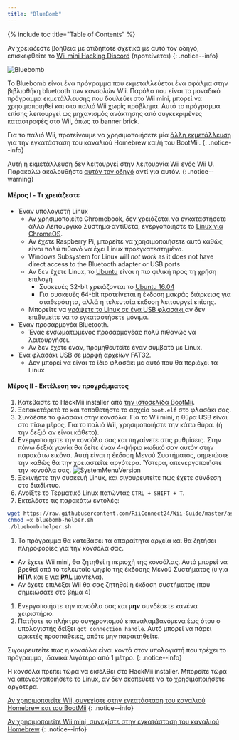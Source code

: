 ```yaml
---
title: "BlueBomb"
---
```


{% include toc title="Table of Contents" %}

Αν χρειάζεστε βοήθεια με οτιδήποτε σχετικά με αυτό τον οδηγό, επισκεφθείτε το [Wii mini Hacking Discord](https://discord.gg/6ryxnkS) (προτείνεται)
{: .notice--info}

![Bluebomb](/images/bluebomb.png)

Το Bluebomb είναι ένα πρόγραμμα που εκμεταλλεύεται ένα σφάλμα στην βιβλιοθήκη bluetooth των κονσολών Wii. Παρόλο που είναι το μοναδικό πρόγραμμα εκμετάλλευσης που δουλεύει στο Wii mini, μπορεί να χρησιμοποιηθεί και στο παλιό Wii χωρίς πρόβλημα. Αυτό το πρόγραμμα επίσης λειτουργεί ως μηχανισμός ανάκτησης από συγκεκριμένες καταστροφές στο Wii, όπως το banner brick.

Για το παλιό Wii, προτείνουμε να χρησιμοποιήσετε μία [άλλη εκμετάλλευση](/get-started) για την εγκατάσταση του καναλιού Homebrew και/ή του BootMii.
{: .notice--info}

Αυτή η εκμετάλλευση δεν λειτουργεί στην λειτουργία Wii ενός Wii U. Παρακαλώ ακολουθήστε [αυτόν τον οδηγό](https://wiiuguide.xyz/#/vwii-modding) αντί για αυτόν.
{: .notice--warning}

#### Μέρος I - Τι χρειάζεστε
- Έναν υπολογιστή Linux
  - Αν χρησιμοποιείτε Chromebook, δεν χρειάζεται να εγκαταστήσετε άλλο Λειτουργικό Σύστημα·αντίθετα, ενεργοποιήστε το [ Linux για ChromeOS](https://support.google.com/chromebook/answer/9145439?hl=en).
  - Αν έχετε Raspberry Pi, μπορείτε να χρησιμοποιήσετε αυτό καθώς είναι πολύ πιθανό να έχει Linux προεγκατεστημένο.
  - Windows Subsystem for Linux will *not work* as it does not have direct access to the Bluetooth adapter or USB ports
  - Αν δεν έχετε Linux, το [Ubuntu](https://ubuntu.com/download/desktop) είναι η πιο φιλική προς τη χρήση επιλογή
    - Συσκευές 32-bit χρειάζονται το [Ubuntu 16.04](http://releases.ubuntu.com/16.04/)
    - Για συσκευές 64-bit προτείνεται η έκδοση μακράς διάρκειας για σταθερότητα, αλλά η τελευταία έκδοση λειτουργεί επίσης.
  - Μπορείτε να [γράψετε το Linux σε ένα USB φλασάκι ](https://ubuntu.com/tutorials/tutorial-create-a-usb-stick-on-windows#1-overview) αν δεν επιθυμείτε να το εγκαταστήσετε μόνιμα.
- Έναν προσαρμογέα Bluetooth.
  - Ένας ενσωματωμένος προσαρμογέας πολύ πιθανώς να λειτουργήσει.
  - Αν δεν έχετε έναν, προμηθευτείτε έναν συμβατό με Linux.
- Ένα φλασάκι USB σε μορφή αρχείων FAT32.
  - Δεν μπορεί να είναι το ίδιο φλασάκι με αυτό που θα περιέχει τα Linux

#### Μέρος II - Εκτέλεση του προγράμματος
1. Κατεβάστε το HackMii installer από [την ιστοσελίδα BootMii](https://bootmii.org/download/).
1. Ξεπακετάρετέ το και τοποθετήστε το αρχείο `boot.elf` στο φλασάκι σας.
1. Συνδέστε το φλασάκι στην κονσόλα. Για το Wii mini, η θύρα USB είναι στο πίσω μέρος. Για το παλιό Wii, χρησιμοποιήστε την κάτω θύρα. (ή την δεξιά αν είναι κάθετο).
1. Ενεργοποιήστε την κονσόλα σας και πηγαίνετε στις ρυθμίσεις. Στην πάνω δεξιά γωνία θα δείτε έναν 4-ψήφιο κωδικό σαν αυτόν στην παρακάτω εικόνα. Αυτή είναι η έκδοση Μενού Συστήματος, σημειώστε την καθώς θα την χρειαστείτε αργότερα. Ύστερα, απενεργοποιήστε την κονσόλα σας. ![SystemMenuVersion](/images/Wii/SystemMenuVersion.png)
1. Ξεκινήστε την συσκευή Linux, και σιγουρευτείτε πως έχετε σύνδεση στο διαδίκτυο.
1. Ανοίξτε το Τερματικό Linux πατώντας `CTRL + SHIFT + T`.
1. Εκτελέστε τις παρακάτω εντολές:
```bash
wget https://raw.githubusercontent.com/RiiConnect24/Wii-Guide/master/assets/files/bluebomb-helper.sh
chmod +x bluebomb-helper.sh
./bluebomb-helper.sh
```
1. Το πρόγραμμα θα κατεβάσει τα απαραίτητα αρχεία και θα ζητήσει πληροφορίες για την κονσόλα σας.
  - Αν έχετε Wii mini, θα ζητηθεί η περιοχή της κονσόλας. Αυτό μπορεί να βρεθεί από το τελευταίο ψηφίο της έκδοσης Μενού Συστήματος (`U` για **ΗΠΑ** και `E` για **PAL** μοντέλα).
  - Αν έχετε επιλέξει Wii θα σας ζητηθεί η έκδοση συστήματος (που σημειώσατε στο βήμα 4)
1. Ενεργοποιήστε την κονσόλα σας και **μην** συνδέσετε κανένα χειριστήριο.
1. Πατήστε το πλήκτρο συγχρονισμού επαναλαμβανόμενα έως ότου ο υπολογιστής δείξει `got connection handle`. Αυτό μπορεί να πάρει αρκετές προσπάθειες, οπότε μην παραιτηθείτε.

Σιγουρευτείτε πως η κονσόλα είναι κοντά στον υπολογιστή που τρέχει το πρόγραμμα, ιδανικά λιγότερο από 1 μέτρο.
{: .notice--info}

Η κονσόλα πρέπει τώρα να εισέλθει στο HackMii installer. Μπορείτε τώρα να απενεργοποιήσετε το Linux, αν δεν σκοπεύετε να το χρησιμοποιήσετε αργότερα.

[Αν χρησιμοποιείτε Wii, συνεχίστε στην εγκατάσταση του καναλιού Homebrew και του BootMii](hbc)
{: .notice--info}

[Αν χρησιμοποιείτε Wii mini, συνεχίστε στην εγκατάσταση του καναλιού Homebrew](hbc-mini)
{: .notice--info}
